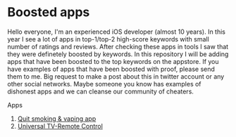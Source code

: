 # Boosted apps
Hello everyone, I'm an experienced iOS developer (almost 10 years). In this year I see a lot of apps in top-1/top-2 high-score keywords with small number of ratings and reviews. After checking these apps in tools I saw that they were definetely boosted by keywords.  In this repository I will be adding apps that have been boosted to the top keywords on the appstore. If you have examples of apps that have been boosted with proof, please send them to me.  Big request to make a post about this in twitter account or any other social networks. Maybe someone you know has examples of dishonest apps and we can cleanse our community of cheaters.

Apps
 
1. [Quit smoking & vaping app](https://github.com/appsdetective/boosted_apps/wiki/Quit-Smoking)
2. [Universal TV-Remote Control](https://github.com/appsdetective/boosted_apps/wiki/Universal-TV)
